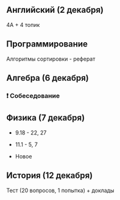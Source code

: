 


## Английский (2 декабря)
4A + 4 топик
## Программирование
Алгоритмы сортировки - реферат

## Алгебра (6 декабря)

### ❗ Собеседование

## Физика (7 декабря)

- 9.18 - 22, 27

- 11.1 - 5, 7

- Новое

## История (12 декабря)
Тест (20 вопросов, 1 попытка) + доклады
